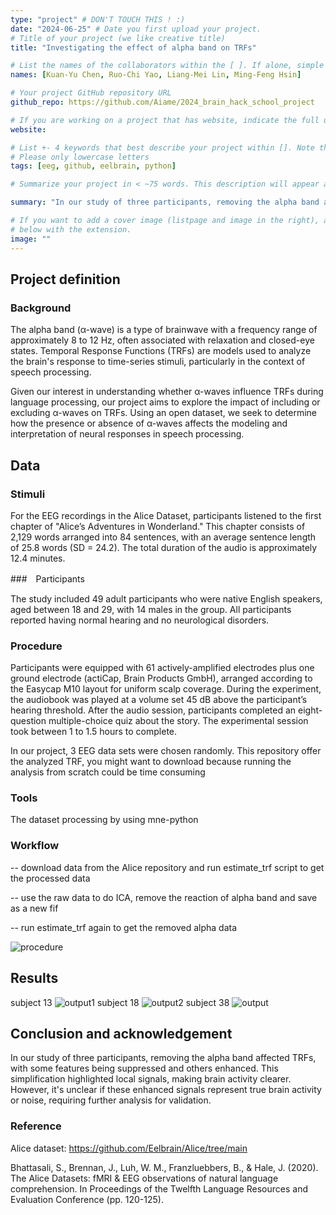 ```yaml
---
type: "project" # DON'T TOUCH THIS ! :)
date: "2024-06-25" # Date you first upload your project.
# Title of your project (we like creative title)
title: "Investigating the effect of alpha band on TRFs"

# List the names of the collaborators within the [ ]. If alone, simple put your name within []
names: [Kuan-Yu Chen, Ruo-Chi Yao, Liang-Mei Lin, Ming-Feng Hsin]

# Your project GitHub repository URL
github_repo: https://github.com/Aiame/2024_brain_hack_school_project

# If you are working on a project that has website, indicate the full url including "https://" below or leave it empty.
website:

# List +- 4 keywords that best describe your project within []. Note that the project summary also involves a number of key words. Those are listed on top of the [github repository](https://github.com/PSY6983-2021/project_template), click `manage topics`.
# Please only lowercase letters
tags: [eeg, github, eelbrain, python]

# Summarize your project in < ~75 words. This description will appear at the top of your page and on the list page with other projects..

summary: "In our study of three participants, removing the alpha band affected TRFs, with some features being suppressed and others enhanced. This simplification highlighted local signals, making brain activity clearer. However, it's unclear if these enhanced signals represent true brain activity or noise, requiring further analysis for validation."

# If you want to add a cover image (listpage and image in the right), add it to your directory and indicate the name
# below with the extension.
image: ""
---
```

<!-- This is an html comment and this won't appear in the rendered page. You are now editing the "content" area, the core of your description. Everything that you can do in markdown is allowed below. We added a couple of comments to guide your through documenting your progress. -->

## Project definition

### Background
The alpha band (α-wave) is a type of brainwave with a frequency range of approximately 8 to 12 Hz, often associated with relaxation and closed-eye states. Temporal Response Functions (TRFs) are models used to analyze the brain's response to time-series stimuli, particularly in the context of speech processing. 

Given our interest in understanding whether α-waves influence TRFs during language processing, our project aims to explore the impact of including or excluding α-waves on TRFs. Using an open dataset, we seek to determine how the presence or absence of α-waves affects the modeling and interpretation of neural responses in speech processing.

## Data
### Stimuli
For the EEG recordings in the Alice Dataset, participants listened to the first chapter of "Alice’s Adventures in Wonderland." This chapter consists of 2,129 words arranged into 84 sentences, with an average sentence length of 25.8 words (SD = 24.2). The total duration of the audio is approximately 12.4 minutes.

###　Participants

The study included 49 adult participants who were native English speakers, aged between 18 and 29, with 14 males in the group. All participants reported having normal hearing and no neurological disorders.

### Procedure
Participants were equipped with 61 actively-amplified electrodes plus one ground electrode (actiCap, Brain Products GmbH), arranged according to the Easycap M10 layout for uniform scalp coverage. During the experiment, the audiobook was played at a volume set 45 dB above the participant’s hearing threshold. After the audio session, participants completed an eight-question multiple-choice quiz about the story. The experimental session took between 1 to 1.5 hours to complete.

In our project, 3 EEG data sets were chosen randomly.
This repository offer the analyzed TRF, you might want to download because running the analysis from scratch could be time consuming


### Tools
The dataset processing by using mne-python

### Workflow
-- download data from the Alice repository and run estimate_trf script to get the processed data

-- use the raw data to do ICA, remove the reaction of alpha band and save as a new fif

-- run estimate_trf again to get the removed alpha data

![procedure](https://github.com/Aiame/2024_brain_hack_school_project/assets/127302047/02da82a1-8a8f-471f-b1e0-2bd33666e010)

## Results
subject 13
![output1](https://github.com/Aiame/2024_brain_hack_school_project/assets/127302047/59d47fd7-c0da-46c0-95d3-c3bede280c8b)
subject 18
![output2](https://github.com/Aiame/2024_brain_hack_school_project/assets/127302047/f506544d-c1b5-43d7-ba86-0e52ab8b5b2d)
subject 38
![output](https://github.com/Aiame/2024_brain_hack_school_project/assets/127302047/1746d269-7fec-4b13-ab4d-1a6ebcfe9f49)

## Conclusion and acknowledgement
In our study of three participants, removing the alpha band affected TRFs, with some features being suppressed and others enhanced. This simplification highlighted local signals, making brain activity clearer. However, it's unclear if these enhanced signals represent true brain activity or noise, requiring further analysis for validation.

### Reference
Alice dataset: https://github.com/Eelbrain/Alice/tree/main

Bhattasali, S., Brennan, J., Luh, W. M., Franzluebbers, B., & Hale, J. (2020). The Alice Datasets: fMRI & EEG observations of natural language comprehension. In Proceedings of the Twelfth Language Resources and Evaluation Conference (pp. 120-125).

